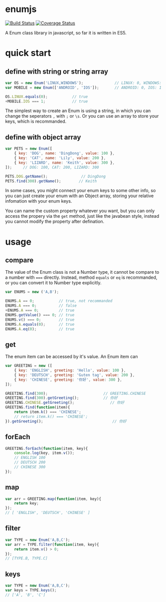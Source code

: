 # enumjs

[![Build Status](https://travis-ci.org/elcarim5efil/enumjs.svg?branch=master)](https://travis-ci.org/elcarim5efil/enumjs)
[![Coverage Status](https://coveralls.io/repos/github/elcarim5efil/enumjs/badge.svg)](https://coveralls.io/github/elcarim5efil/enumjs)

A Enum class library in javascript, so far it is written in ES5.

# quick start

## define with string or string array

```javascript
var OS = new Enum('LINUX,WINDOWS');              // LINUX: 0, WINDOWS: 1
var MOBILE = new Enum(['ANDROID', 'IOS']);       // ANDROID: 0, IOS: 1

OS.LINUX.equals(0);           // true
+MOBILE.IOS === 1;            // true
```

The simplest way to create an Enum is using a string, in which you can change the seperators `,` with `;` or `\s`. Or you can use an array to store your keys, which is recommanded.


## define with object array

```javascript
var PETS = new Enum([
    { key: 'DOG', name: 'DingDong', value: 100 },
    { key: 'CAT', name: 'Lily', value: 200 },
    { key: 'LIZARD', name: 'Keith', value: 300 },
]);     // DOG: 100, CAT: 200, LIZARD: 300

PETS.DOG.getName();               // DingDong
PETS.find(300).getName();        // Keith
```

In some cases, you might connect your enum keys to some other info, so you can just create your enum with an Object array, storing your relative infomation with your enum keys.

You can name the custom property whatever you want, but you can only access the propery via the `get` method, just like the javabean style, instead you cannot modify the property after defination.

# usage

## compare

The value of the Enum class is not a Number type, it cannot be compare to a number with `===` directly. Instead, method `equals` or `eq` is recommanded, or you can convert it to Number type explicitly.

```javascript
var ENUMS = new ('A,B');

ENUMS.A == 0;           // true, not recommanded
ENUMS.A === 0;          // false
+ENUMS.A === 0;         // true
ENUMS.getValue() === 0; // true
ENUMS.v() === 0;        // true
ENUMS.A.equals(0);      // true
ENUMS.A.eq(0);          // true
```

## get

The enum item can be accessed by it's value. An Enum item can

```javascript
var GREETING = new ([
    { key: 'ENGLISH', greeting: 'Hello', value: 100 },
    { key: 'DEUTSCH', greeting: 'Guten tag', value: 200 },
    { key: 'CHINESE', greeting: '你好', value: 300 },
]);

GREETING.find(300);                         // GREETING.CHINESE
GREETING.find(300).getGreeting();           // 你好
GREETING.CHINESE.getGreeting();                // 你好
GREETING.find(function(item){
    return item.k() === 'CHINESE';
    // return item.k() === 'CHINESE';
}).getGreeting();                               // 你好
```

## forEach

```javascript
GREETING.forEach(function(item, key){
    console.log(key, item.v());
    // ENGLISH 100
    // DEUTSCH 200
    // CHINESE 300
});
```

## map

```javascript
var arr = GREETING.map(function(item, key){
    return key;
});
// [ 'ENGLISH', 'DEUTSCH', 'CHINESE' ]
```

## filter

```javascript
var TYPE = new Enum('A,B,C');
var arr = TYPE.filter(function(item, key){
    return item.v() > 0;
});
// [TYPE.B, TYPE.C]
```

## keys

```javascript
var TYPE = new Enum('A,B,C');
var keys = TYPE.keys();
// ['A', 'B', 'C']
```
